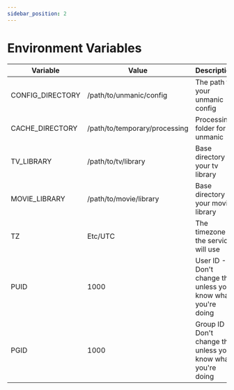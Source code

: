 ```yaml
---
sidebar_position: 2
---
```


# Environment Variables

| Variable         | Value                         | Description                                                    |
| ---------------- | ----------------------------- | -------------------------------------------------------------- |
| CONFIG_DIRECTORY | /path/to/unmanic/config       | The path to your unmanic config                                |
| CACHE_DIRECTORY  | /path/to/temporary/processing | Processing folder for unmanic                                  |
| TV_LIBRARY       | /path/to/tv/library           | Base directory of your tv library                              |
| MOVIE_LIBRARY    | /path/to/movie/library        | Base directory of your movie library                           |
| TZ               | Etc/UTC                       | The timezone the service will use                              |
| PUID             | 1000                          | User ID - Don't change this unless you know what you're doing  |
| PGID             | 1000                          | Group ID - Don't change this unless you know what you're doing |
